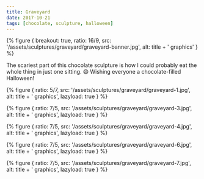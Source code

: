 ```yaml
---
title: Graveyard
date: 2017-10-21
tags: [chocolate, sculpture, halloween]
---
```


{% figure {
    breakout: true,
    ratio: 16/9,
    src: '/assets/sculptures/graveyard/graveyard-banner.jpg',
    alt: title + ' graphics'
} %}

The scariest part of this chocolate sculpture is how I could probably eat the whole thing in just one sitting. 😄 Wishing everyone a chocolate-filled Halloween!

{% figure {
    ratio: 5/7,
    src: '/assets/sculptures/graveyard/graveyard-1.jpg',
    alt: title + ' graphics',
    lazyload: true
} %}

{% figure {
    ratio: 7/5,
    src: '/assets/sculptures/graveyard/graveyard-3.jpg',
    alt: title + ' graphics',
    lazyload: true
} %}

{% figure {
    ratio: 7/5,
    src: '/assets/sculptures/graveyard/graveyard-4.jpg',
    alt: title + ' graphics',
    lazyload: true
} %}

{% figure {
    ratio: 7/5,
    src: '/assets/sculptures/graveyard/graveyard-6.jpg',
    alt: title + ' graphics',
    lazyload: true
} %}

{% figure {
    ratio: 7/5,
    src: '/assets/sculptures/graveyard/graveyard-7.jpg',
    alt: title + ' graphics',
    lazyload: true
} %}